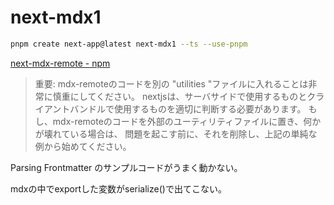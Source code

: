 # next-mdx1

```bash
pnpm create next-app@latest next-mdx1 --ts --use-pnpm
```

[next-mdx-remote - npm](https://www.npmjs.com/package/next-mdx-remote)


> 重要: mdx-remoteのコードを別の "utilities "ファイルに入れることは非常に慎重にしてください。
nextjsは、サーバサイドで使用するものとクライアントバンドルで使用するものを適切に判断する必要があります。
もし、mdx-remoteのコードを外部のユーティリティファイルに置き、何かが壊れている場合は、
問題を起こす前に、それを削除し、上記の単純な例から始めてください。

Parsing Frontmatter のサンプルコードがうまく動かない。

mdxの中でexportした変数がserialize()で出てこない。
